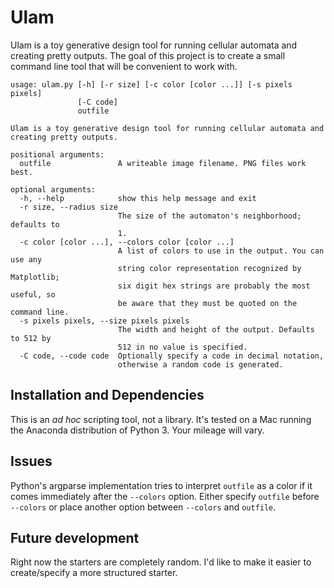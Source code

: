 # Ulam

Ulam is a toy generative design tool for running cellular automata and
creating pretty outputs. The goal of this project is to create a small command line tool that will be convenient to work with.


```
usage: ulam.py [-h] [-r size] [-c color [color ...]] [-s pixels pixels]
               [-C code]
               outfile

Ulam is a toy generative design tool for running cellular automata and
creating pretty outputs.

positional arguments:
  outfile               A writeable image filename. PNG files work best.

optional arguments:
  -h, --help            show this help message and exit
  -r size, --radius size
                        The size of the automaton's neighborhood; defaults to
                        1.
  -c color [color ...], --colors color [color ...]
                        A list of colors to use in the output. You can use any
                        string color representation recognized by Matplotlib;
                        six digit hex strings are probably the most useful, so
                        be aware that they must be quoted on the command line.
  -s pixels pixels, --size pixels pixels
                        The width and height of the output. Defaults to 512 by
                        512 in no value is specified.
  -C code, --code code  Optionally specify a code in decimal notation,
                        otherwise a random code is generated.
```

## Installation and Dependencies

This is an *ad hoc* scripting tool, not a library. It's tested on a Mac running the Anaconda distribution of Python 3. Your mileage will vary.

## Issues

Python's argparse implementation tries to interpret `outfile` as a color if it comes immediately after the `--colors` option. Either specify `outfile` before `--colors` or place another option between `--colors` and `outfile`.

## Future development

Right now the starters are completely random. I'd like to make it easier to create/specify a more structured starter.

